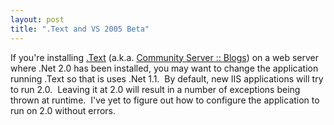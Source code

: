 ```yaml
---
layout: post
title: ".Text and VS 2005 Beta"
---
```


If you're installing <a href="http://scottwater.com/blog"><a title=".Text" href="http://scottwater.com/blog" target="_blank">.Text</a> </a>(a.k.a. <a href="http://www.communityserver.og">Community Server :: Blogs</a>) on a web server where .Net 2.0 has been installed, you may want&nbsp;to change the application running .Text so that is uses .Net 1.1.&nbsp; By default, new IIS applications will try to run 2.0.&nbsp; Leaving it at 2.0 will result in a number of exceptions being thrown at runtime.&nbsp; I've yet to figure out how to configure the application to run on 2.0 without errors. 
